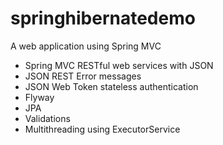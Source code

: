 springhibernatedemo
===================

A web application using Spring MVC


- Spring MVC RESTful web services with JSON
- JSON REST Error messages
- JSON Web Token stateless authentication
- Flyway
- JPA
- Validations
- Multithreading using ExecutorService


